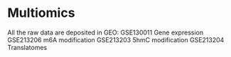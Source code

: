 # Multiomics
All the raw data are deposited in GEO:
GSE130011	Gene expression
GSE213206	m6A modification
GSE213203	5hmC modification 
GSE213204	Translatomes
